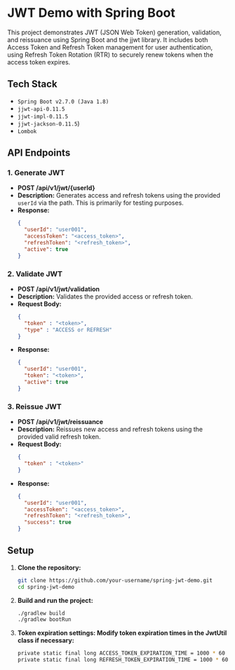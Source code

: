 # JWT Demo with Spring Boot

This project demonstrates JWT (JSON Web Token) generation, validation, and reissuance using Spring Boot and the jjwt library. It includes both Access Token and Refresh Token management for user authentication, using Refresh Token Rotation (RTR) to securely renew tokens when the access token expires.

## Tech Stack
- `Spring Boot v2.7.0 (Java 1.8)`
- `jjwt-api-0.11.5`
- `jjwt-impl-0.11.5`
- `jjwt-jackson-0.11.5`)
- `Lombok`

## API Endpoints

### 1. Generate JWT
- **POST /api/v1/jwt/{userId}**
- **Description:** Generates access and refresh tokens using the provided `userId` via the path. This is primarily for testing purposes.
- **Response:**
    ```json
    {
      "userId": "user001",
      "accessToken": "<access_token>",
      "refreshToken": "<refresh_token>",
      "active": true
    }
    ```

### 2. Validate JWT
- **POST /api/v1/jwt/validation**
- **Description:** Validates the provided access or refresh token.
- **Request Body:**
    ```json
    {
      "token" : "<token>",
      "type" : "ACCESS or REFRESH"
    }
    ```
- **Response:**
    ```json
    {
      "userId": "user001",
      "token": "<token>",
      "active": true
    }
    ```

### 3. Reissue JWT
- **POST /api/v1/jwt/reissuance**
- **Description:** Reissues new access and refresh tokens using the provided valid refresh token.
- **Request Body:**
    ```json
    {
      "token" : "<token>"
    }
    ```
- **Response:**
    ```json
    {
      "userId": "user001",
      "accessToken": "<access_token>",
      "refreshToken": "<refresh_token>",
      "success": true
    }
    ```
    
## Setup

1. **Clone the repository:**
   ```bash
   git clone https://github.com/your-username/spring-jwt-demo.git
   cd spring-jwt-demo

2. **Build and run the project:**
   ```bash
   ./gradlew build
   ./gradlew bootRun

3. **Token expiration settings: Modify token expiration times in the JwtUtil class if necessary:**
   ```bash
   private static final long ACCESS_TOKEN_EXPIRATION_TIME = 1000 * 60 * 30; // 30 minutes
   private static final long REFRESH_TOKEN_EXPIRATION_TIME = 1000 * 60 * 60 * 24 * 21; // 21 days
